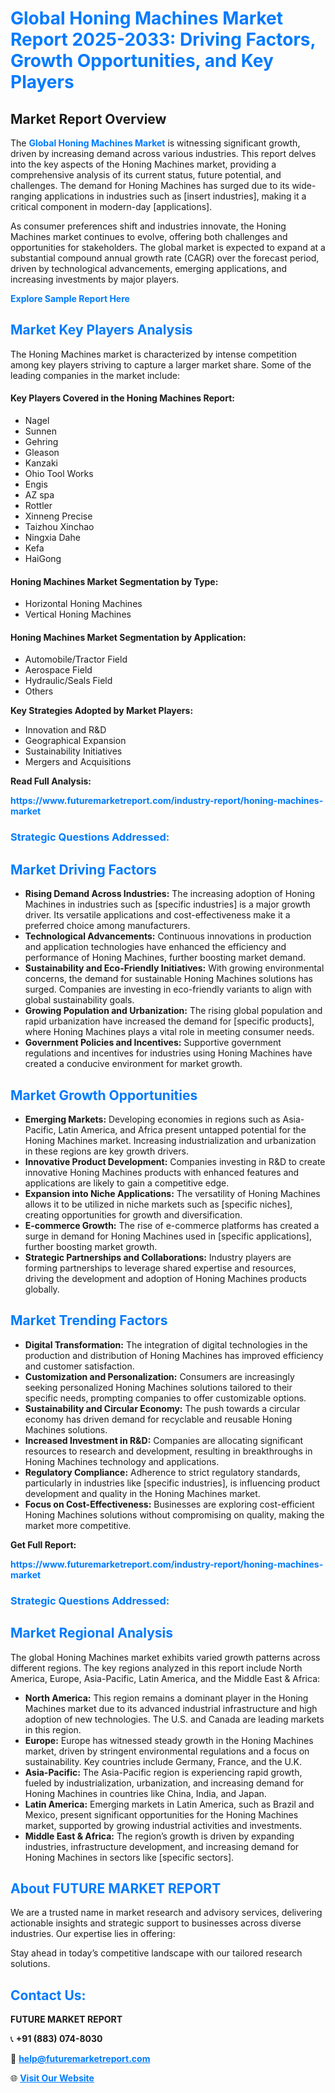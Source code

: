 <h1 style="color: #007BFF;">Global Honing Machines Market Report 2025-2033: Driving Factors, Growth Opportunities, and Key Players</h1>

<section id="overview">
<h2>Market Report Overview</h2>
<p>The <a href="https://www.futuremarketreport.com/industry-report/honing-machines-market" style="color: #007BFF; text-decoration: none;"><strong>Global Honing Machines Market</strong></a> is witnessing significant growth, driven by increasing demand across various industries. This report delves into the key aspects of the Honing Machines market, providing a comprehensive analysis of its current status, future potential, and challenges. The demand for Honing Machines has surged due to its wide-ranging applications in industries such as [insert industries], making it a critical component in modern-day [applications].</p>
<p>As consumer preferences shift and industries innovate, the Honing Machines market continues to evolve, offering both challenges and opportunities for stakeholders. The global market is expected to expand at a substantial compound annual growth rate (CAGR) over the forecast period, driven by technological advancements, emerging applications, and increasing investments by major players.</p>
</section>

<section id="overview">
<p><a href="https://www.futuremarketreport.com/request-sample/reportId=107621" style="color: #007BFF; text-decoration: none;"><strong>Explore Sample Report Here</strong></a></p>
</section>

<section id="key-players">
<h2 style="color: #007BFF;">Market Key Players Analysis</h2>
<p>The Honing Machines market is characterized by intense competition among key players striving to capture a larger market share. Some of the leading companies in the market include:</p>
<h4>Key Players Covered in the Honing Machines Report:</h4>
<ul><li>Nagel</li><li>Sunnen</li><li>Gehring</li><li>Gleason</li><li>Kanzaki</li><li>Ohio Tool Works</li><li>Engis</li><li>AZ spa</li><li>Rottler</li><li>Xinneng Precise</li><li>Taizhou Xinchao</li><li>Ningxia Dahe</li><li>Kefa</li><li>HaiGong</li></ul>
<h4>Honing Machines Market Segmentation by Type:</h4>
<ul><li>Horizontal Honing Machines</li><li>Vertical Honing Machines</li></ul>

<h4>Honing Machines Market Segmentation by Application:</h4>
<ul><li>Automobile/Tractor Field</li><li>Aerospace Field</li><li>Hydraulic/Seals Field</li><li>Others</li></ul>
<p><strong>Key Strategies Adopted by Market Players:</strong></p>
<ul>
<li>Innovation and R&D</li>
<li>Geographical Expansion</li>
<li>Sustainability Initiatives</li>
<li>Mergers and Acquisitions</li>
</ul>
</section>

<section>
<p><strong>Read Full Analysis: </strong></p><a href="https://www.futuremarketreport.com/industry-report/honing-machines-market" style="color: #007BFF; text-decoration: none;"><strong>https://www.futuremarketreport.com/industry-report/honing-machines-market</strong></a>
<h3 style="color: #007BFF;">Strategic Questions Addressed:</h3>
</section>

<section id="driving-factors">
<h2 style="color: #007BFF;">Market Driving Factors</h2>
<ul>
<li><strong>Rising Demand Across Industries:</strong> The increasing adoption of Honing Machines in industries such as [specific industries] is a major growth driver. Its versatile applications and cost-effectiveness make it a preferred choice among manufacturers.</li>
<li><strong>Technological Advancements:</strong> Continuous innovations in production and application technologies have enhanced the efficiency and performance of Honing Machines, further boosting market demand.</li>
<li><strong>Sustainability and Eco-Friendly Initiatives:</strong> With growing environmental concerns, the demand for sustainable Honing Machines solutions has surged. Companies are investing in eco-friendly variants to align with global sustainability goals.</li>
<li><strong>Growing Population and Urbanization:</strong> The rising global population and rapid urbanization have increased the demand for [specific products], where Honing Machines plays a vital role in meeting consumer needs.</li>
<li><strong>Government Policies and Incentives:</strong> Supportive government regulations and incentives for industries using Honing Machines have created a conducive environment for market growth.</li>
</ul>
</section>

<section id="growth-opportunities">
<h2 style="color: #007BFF;">Market Growth Opportunities</h2>
<ul>
<li><strong>Emerging Markets:</strong> Developing economies in regions such as Asia-Pacific, Latin America, and Africa present untapped potential for the Honing Machines market. Increasing industrialization and urbanization in these regions are key growth drivers.</li>
<li><strong>Innovative Product Development:</strong> Companies investing in R&D to create innovative Honing Machines products with enhanced features and applications are likely to gain a competitive edge.</li>
<li><strong>Expansion into Niche Applications:</strong> The versatility of Honing Machines allows it to be utilized in niche markets such as [specific niches], creating opportunities for growth and diversification.</li>
<li><strong>E-commerce Growth:</strong> The rise of e-commerce platforms has created a surge in demand for Honing Machines used in [specific applications], further boosting market growth.</li>
<li><strong>Strategic Partnerships and Collaborations:</strong> Industry players are forming partnerships to leverage shared expertise and resources, driving the development and adoption of Honing Machines products globally.</li>
</ul>
</section>

<section id="trending-factors">
<h2 style="color: #007BFF;">Market Trending Factors</h2>
<ul>
<li><strong>Digital Transformation:</strong> The integration of digital technologies in the production and distribution of Honing Machines has improved efficiency and customer satisfaction.</li>
<li><strong>Customization and Personalization:</strong> Consumers are increasingly seeking personalized Honing Machines solutions tailored to their specific needs, prompting companies to offer customizable options.</li>
<li><strong>Sustainability and Circular Economy:</strong> The push towards a circular economy has driven demand for recyclable and reusable Honing Machines solutions.</li>
<li><strong>Increased Investment in R&D:</strong> Companies are allocating significant resources to research and development, resulting in breakthroughs in Honing Machines technology and applications.</li>
<li><strong>Regulatory Compliance:</strong> Adherence to strict regulatory standards, particularly in industries like [specific industries], is influencing product development and quality in the Honing Machines market.</li>
<li><strong>Focus on Cost-Effectiveness:</strong> Businesses are exploring cost-efficient Honing Machines solutions without compromising on quality, making the market more competitive.</li>
</ul>
</section>

<section>
<p><strong>Get Full Report: </strong></p><a href="https://www.futuremarketreport.com/industry-report/honing-machines-market" style="color: #007BFF; text-decoration: none;"><strong>https://www.futuremarketreport.com/industry-report/honing-machines-market</strong></a>
<h3 style="color: #007BFF;">Strategic Questions Addressed:</h3>
</section>


<section id="regional-analysis">
<h2 style="color: #007BFF;">Market Regional Analysis</h2>
<p>The global Honing Machines market exhibits varied growth patterns across different regions. The key regions analyzed in this report include North America, Europe, Asia-Pacific, Latin America, and the Middle East & Africa:</p>
<ul>
<li><strong>North America:</strong> This region remains a dominant player in the Honing Machines market due to its advanced industrial infrastructure and high adoption of new technologies. The U.S. and Canada are leading markets in this region.</li>
<li><strong>Europe:</strong> Europe has witnessed steady growth in the Honing Machines market, driven by stringent environmental regulations and a focus on sustainability. Key countries include Germany, France, and the U.K.</li>
<li><strong>Asia-Pacific:</strong> The Asia-Pacific region is experiencing rapid growth, fueled by industrialization, urbanization, and increasing demand for Honing Machines in countries like China, India, and Japan.</li>
<li><strong>Latin America:</strong> Emerging markets in Latin America, such as Brazil and Mexico, present significant opportunities for the Honing Machines market, supported by growing industrial activities and investments.</li>
<li><strong>Middle East & Africa:</strong> The region’s growth is driven by expanding industries, infrastructure development, and increasing demand for Honing Machines in sectors like [specific sectors].</li>
</ul>
</section>

<footer>
<h2 style="color: #007BFF;">About FUTURE MARKET REPORT</h2>
<p>We are a trusted name in market research and advisory services, delivering actionable insights and strategic support to businesses across diverse industries. Our expertise lies in offering:</p>

<p>Stay ahead in today’s competitive landscape with our tailored research solutions.</p>

<h2 style="color: #007BFF;">Contact Us:</h2>
<p><strong>FUTURE MARKET REPORT</strong></p>
<p>📞 <strong>+91 (883) 074-8030</strong></p>
<p>📧 <strong><a href="mailto:help@futuremarketreport.com" style="color: #007BFF;">help@futuremarketreport.com</a></strong></p>
<p>🌐 <strong><a href="https://www.futuremarketreport.com/" style="color: #007BFF;">Visit Our Website</a></strong></p>
</footer>